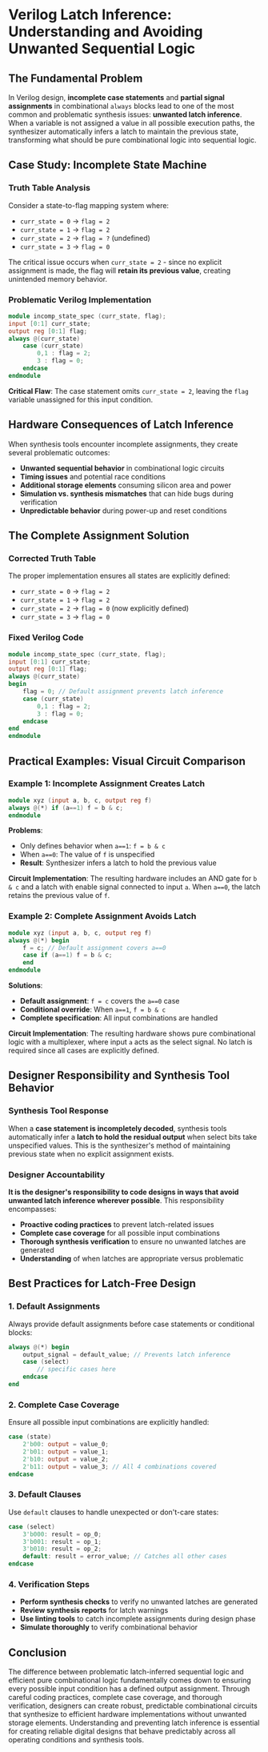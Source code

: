 # Verilog Latch Inference: Understanding and Avoiding Unwanted Sequential Logic

## The Fundamental Problem

In Verilog design, **incomplete case statements** and **partial signal assignments** in combinational `always` blocks lead to one of the most common and problematic synthesis issues: **unwanted latch inference**. When a variable is not assigned a value in all possible execution paths, the synthesizer automatically infers a latch to maintain the previous state, transforming what should be pure combinational logic into sequential logic.

## Case Study: Incomplete State Machine

### Truth Table Analysis

Consider a state-to-flag mapping system where:
- `curr_state = 0` → `flag = 2`
- `curr_state = 1` → `flag = 2`
- `curr_state = 2` → `flag = ?` (undefined)
- `curr_state = 3` → `flag = 0`

The critical issue occurs when `curr_state = 2` - since no explicit assignment is made, the flag will **retain its previous value**, creating unintended memory behavior.

### Problematic Verilog Implementation

```verilog
module incomp_state_spec (curr_state, flag);
input [0:1] curr_state;
output reg [0:1] flag;
always @(curr_state)
    case (curr_state)
        0,1 : flag = 2;
        3 : flag = 0;
    endcase
endmodule
```

**Critical Flaw**: The case statement omits `curr_state = 2`, leaving the `flag` variable unassigned for this input condition.

## Hardware Consequences of Latch Inference

When synthesis tools encounter incomplete assignments, they create several problematic outcomes:
- **Unwanted sequential behavior** in combinational logic circuits
- **Timing issues** and potential race conditions
- **Additional storage elements** consuming silicon area and power
- **Simulation vs. synthesis mismatches** that can hide bugs during verification
- **Unpredictable behavior** during power-up and reset conditions

## The Complete Assignment Solution

### Corrected Truth Table

The proper implementation ensures all states are explicitly defined:
- `curr_state = 0` → `flag = 2`
- `curr_state = 1` → `flag = 2`
- `curr_state = 2` → `flag = 0` (now explicitly defined)
- `curr_state = 3` → `flag = 0`

### Fixed Verilog Code

```verilog
module incomp_state_spec (curr_state, flag);
input [0:1] curr_state;
output reg [0:1] flag;
always @(curr_state)
begin
    flag = 0; // Default assignment prevents latch inference
    case (curr_state)
        0,1 : flag = 2;
        3 : flag = 0;
    endcase
end
endmodule
```

## Practical Examples: Visual Circuit Comparison

### Example 1: Incomplete Assignment Creates Latch

```verilog
module xyz (input a, b, c, output reg f)
always @(*) if (a==1) f = b & c;
endmodule
```

**Problems**:
- Only defines behavior when `a==1`: `f = b & c`
- When `a==0`: The value of `f` is unspecified
- **Result**: Synthesizer infers a latch to hold the previous value

**Circuit Implementation**: The resulting hardware includes an AND gate for `b & c` and a latch with enable signal connected to input `a`. When `a==0`, the latch retains the previous value of `f`.

### Example 2: Complete Assignment Avoids Latch

```verilog
module xyz (input a, b, c, output reg f)
always @(*) begin
    f = c; // Default assignment covers a==0
    case if (a==1) f = b & c;
    end
endmodule
```

**Solutions**:
- **Default assignment**: `f = c` covers the `a==0` case
- **Conditional override**: When `a==1`, `f = b & c`
- **Complete specification**: All input combinations are handled

**Circuit Implementation**: The resulting hardware shows pure combinational logic with a multiplexer, where input `a` acts as the select signal. No latch is required since all cases are explicitly defined.

## Designer Responsibility and Synthesis Tool Behavior

### Synthesis Tool Response

When a **case statement is incompletely decoded**, synthesis tools automatically infer a **latch to hold the residual output** when select bits take unspecified values. This is the synthesizer's method of maintaining previous state when no explicit assignment exists.

### Designer Accountability

**It is the designer's responsibility to code designs in ways that avoid unwanted latch inference wherever possible**. This responsibility encompasses:
- **Proactive coding practices** to prevent latch-related issues
- **Complete case coverage** for all possible input combinations
- **Thorough synthesis verification** to ensure no unwanted latches are generated
- **Understanding** of when latches are appropriate versus problematic

## Best Practices for Latch-Free Design

### 1. Default Assignments

Always provide default assignments before case statements or conditional blocks:

```verilog
always @(*) begin
    output_signal = default_value; // Prevents latch inference
    case (select)
        // specific cases here
    endcase
end
```

### 2. Complete Case Coverage

Ensure all possible input combinations are explicitly handled:

```verilog
case (state)
    2'b00: output = value_0;
    2'b01: output = value_1;
    2'b10: output = value_2;
    2'b11: output = value_3; // All 4 combinations covered
endcase
```

### 3. Default Clauses

Use `default` clauses to handle unexpected or don't-care states:

```verilog
case (select)
    3'b000: result = op_0;
    3'b001: result = op_1;
    3'b010: result = op_2;
    default: result = error_value; // Catches all other cases
endcase
```

### 4. Verification Steps

- **Perform synthesis checks** to verify no unwanted latches are generated
- **Review synthesis reports** for latch warnings
- **Use linting tools** to catch incomplete assignments during design phase
- **Simulate thoroughly** to verify combinational behavior

## Conclusion

The difference between problematic latch-inferred sequential logic and efficient pure combinational logic fundamentally comes down to ensuring every possible input condition has a defined output assignment. Through careful coding practices, complete case coverage, and thorough verification, designers can create robust, predictable combinational circuits that synthesize to efficient hardware implementations without unwanted storage elements. Understanding and preventing latch inference is essential for creating reliable digital designs that behave predictably across all operating conditions and synthesis tools.

